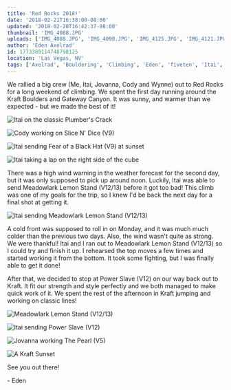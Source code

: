 ```yaml
---
title: 'Red Rocks 2018!'
date: '2018-02-21T16:38:00-08:00'
updated: '2018-02-28T16:42:37-08:00'
thumbnail: 'IMG_4088.JPG'
uploads: ['IMG_4088.JPG', 'IMG_4090.JPG', 'IMG_4125.JPG', 'IMG_4121.JPG', 'IMG_4134.JPG', 'Meadowlark%20Lemon.JPG', 'IMG_4160.JPG', 'IMG_4171.jpg', 'IMG_4127.JPG']
author: 'Eden Axelrad'
id: 1773389114748798125
location: 'Las Vegas, NV'
tags: ['Axelrad', 'Bouldering', 'Climbing', 'Eden', 'fiveten', 'Itai', 'meadowlark lemon', 'metolius', 'Nevada', 'power slave', 'Red Rocks', 'sandstone']
---
```


We rallied a big crew (Me, Itai, Jovanna, Cody and Wynne) out to Red Rocks for a long weekend of climbing. We spent the first day running around the Kraft Boulders and Gateway Canyon. It was sunny, and warmer than we expected - but we made the best of it!

![Itai on the classic Plumber's Crack](uploads/IMG_4088.JPG)

![Cody working on Slice N' Dice (V9)](uploads/IMG_4090.JPG)

![Itai sending Fear of a Black Hat (V9) at sunset](uploads/IMG_4125.JPG)

![Itai taking a lap on the right side of the cube](uploads/IMG_4121.JPG)

There was a high wind warning in the weather forecast for the second day, but it was only supposed to pick up around noon. Luckily, Itai was able to send Meadowlark Lemon Stand (V12/13) before it got too bad! This climb was one of my goals for the trip, so I knew I'd be back the next day for a final shot at getting it.

![Itai sending Meadowlark Lemon Stand (V12/13)](uploads/IMG_4134.JPG)

A cold front was supposed to roll in on Monday, and it was much much colder than the previous two days. Also, the wind wasn't quite as strong. We were thankful! Itai and I ran out to Meadowlark Lemon Stand (V12/13) so I could try and finish it up. I rehearsed the top moves a few times and started working it from the bottom. It took some fighting, but I was finally able to get it done!

After that, we decided to stop at Power Slave (V12) on our way back out to Kraft. It fit our strength and style perfectly and we both managed to make quick work of it. We spent the rest of the afternoon in Kraft jumping and working on classic lines!

![Meadowlark Lemon Stand (V12/13)](uploads/Meadowlark%20Lemon.JPG)

![Itai sending Power Slave (V12)](uploads/IMG_4160.JPG)

![Jovanna working The Pearl (V5)](uploads/IMG_4171.jpg)

![A Kraft Sunset](uploads/IMG_4127.JPG)

See you out there!

\- Eden

